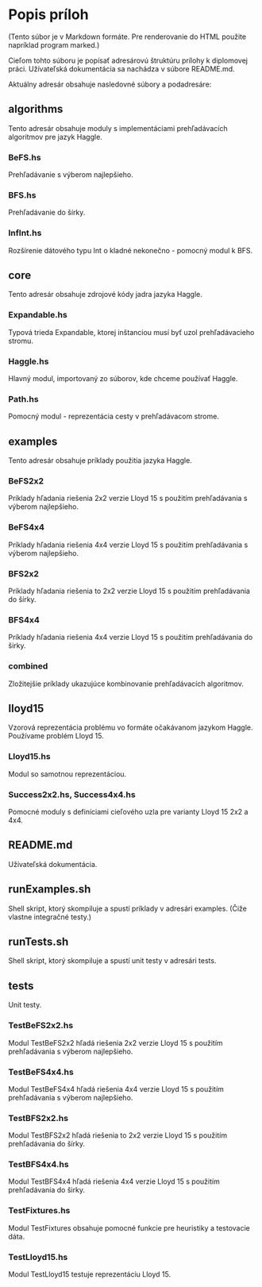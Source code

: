 # Popis príloh

(Tento súbor je v Markdown formáte. Pre renderovanie do HTML použite napríklad program marked.)

Cieľom tohto súboru je popísať adresárovú štruktúru prílohy k diplomovej práci. Užívateľská dokumentácia sa nachádza v súbore README.md.

Aktuálny adresár obsahuje nasledovné súbory a podadresáre:

## algorithms

Tento adresár obsahuje moduly s implementáciami prehľadávacích algoritmov pre jazyk Haggle.

### BeFS.hs

Prehľadávanie s výberom najlepšieho.

### BFS.hs

Prehľadávanie do šírky.

### InfInt.hs

Rozšírenie dátového typu Int o kladné nekonečno - pomocný modul k BFS.

## core

Tento adresár obsahuje zdrojové kódy jadra jazyka Haggle.

### Expandable.hs

Typová trieda Expandable, ktorej inštanciou musí byť uzol prehľadávacieho stromu.

### Haggle.hs

Hlavný modul, importovaný zo súborov, kde chceme používať Haggle.

### Path.hs

Pomocný modul - reprezentácia cesty v prehľadávacom strome.

## examples

Tento adresár obsahuje príklady použitia jazyka Haggle.

### BeFS2x2

Príklady hľadania riešenia 2x2 verzie Lloyd 15 s použitím prehľadávania s výberom najlepšieho.

### BeFS4x4

Príklady hľadania riešenia 4x4 verzie Lloyd 15 s použitím prehľadávania s výberom najlepšieho.

### BFS2x2

Príklady hľadania riešenia to 2x2 verzie Lloyd 15 s použitím prehľadávania do šírky.

### BFS4x4

Príklady hľadania riešenia 4x4 verzie Lloyd 15 s použitím prehľadávania do širky.

### combined

Zložitejšie príklady ukazujúce kombinovanie prehľadávacích algoritmov.

## lloyd15

Vzorová reprezentácia problému vo formáte očakávanom jazykom Haggle. Používame problém Lloyd 15.

### Lloyd15.hs

Modul so samotnou reprezentáciou.

### Success2x2.hs, Success4x4.hs

Pomocné moduly s definíciami cieľového uzla pre varianty Lloyd 15 2x2 a 4x4.

## README.md

Užívateľská dokumentácia.

## runExamples.sh

Shell skript, ktorý skompiluje a spustí príklady v adresári examples. (Čiže vlastne integračné testy.)

## runTests.sh

Shell skript, ktorý skompiluje a spustí unit testy v adresári tests.

## tests

Unit testy.

### TestBeFS2x2.hs

Modul TestBeFS2x2 hľadá riešenia 2x2 verzie Lloyd 15 s použitím prehľadávania s výberom najlepšieho.

### TestBeFS4x4.hs

Modul TestBeFS4x4 hľadá riešenia 4x4 verzie Lloyd 15 s použitím prehľadávania s výberom najlepšieho.

### TestBFS2x2.hs

Modul TestBFS2x2 hľadá riešenia to 2x2 verzie Lloyd 15 s použitím prehľadávania do šírky.

### TestBFS4x4.hs

Modul TestBFS4x4 hľadá riešenia 4x4 verzie Lloyd 15 s použitím prehľadávania do širky.

### TestFixtures.hs

Modul TestFixtures obsahuje pomocné funkcie pre heuristiky a testovacie dáta.

### TestLloyd15.hs

Modul TestLloyd15 testuje reprezentáciu Lloyd 15.
